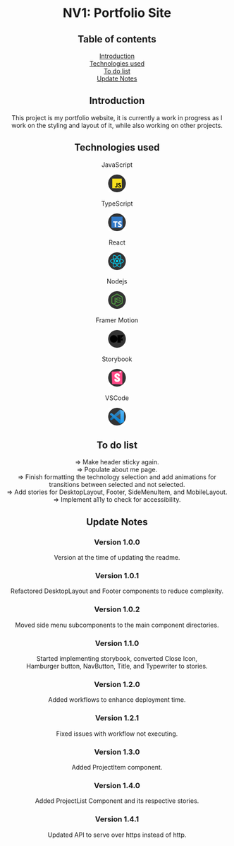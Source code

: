 <div align=center>

# NV1: Portfolio Site

## Table of contents

[Introduction](#introduction)  
[Technologies used](#technologies-used)  
[To do list](#to-do-list)  
[Update Notes](#update-notes)

## Introduction

This project is my portfolio website, it is currently a work in progress as I work on the styling and layout of it, while also working on other projects.

## Technologies used

JavaScript

<figure>
  <img src="/src/assets/images/Technologies/javascript.svg" alt="JavaScript" width="40" height="40">
</figure>

TypeScript

<figure>
  <img src="/src/assets/images/Technologies/typescript.svg" alt="TypeScript" width="40" height="40">
</figure>

React

<figure>
  <img src="/src/assets/images/Technologies/react.svg" alt="React" width="40" height="40">
</figure>

Nodejs

<figure>
  <img src="/src/assets/images/Technologies/nodejs-icon.svg" alt="Nodejs" width="40" height="40">
</figure>

Framer Motion

<figure>
  <img src="/src/assets/images/Technologies/framermotion.svg" alt="Framer Motion" width="40" height="40">
</figure>

Storybook

<figure>
  <img src="/src/assets/images/Technologies/storybook.svg" alt="storybook" width="40" height="40">
</figure>

VSCode

<figure>
  <img src="/src/assets/images/Technologies/vscode.svg" alt="VS Code" width="40" height="40">
</figure>

## To do list

=> Make header sticky again.  
=> Populate about me page.  
=> Finish formatting the technology selection and add animations for transitions between selected and not selected.  
=> Add stories for DesktopLayout, Footer, SideMenuItem, and MobileLayout.
=> Implement a11y to check for accessibility.

## Update Notes

<!-- Version MAJOR.MINOR.PATCH -->

### Version 1.0.0 <!-- omit in toc -->

Version at the time of updating the readme.

### Version 1.0.1 <!-- omit in toc -->

Refactored DesktopLayout and Footer components to reduce complexity.

### Version 1.0.2 <!-- omit in toc -->

Moved side menu subcomponents to the main component directories.

### Version 1.1.0 <!-- omit in toc -->

Started implementing storybook, converted Close Icon,  
Hamburger button, NavButton, Title, and Typewriter to stories.

### Version 1.2.0 <!-- omit in toc -->

Added workflows to enhance deployment time.

### Version 1.2.1 <!-- omit in toc -->

Fixed issues with workflow not executing.

### Version 1.3.0 <!-- omit in toc -->

Added ProjectItem component.

### Version 1.4.0 <!-- omit in toc -->

Added ProjectList Component and its respective stories.

### Version 1.4.1 <!-- omit in toc -->

Updated API to serve over https instead of http.

</div>
